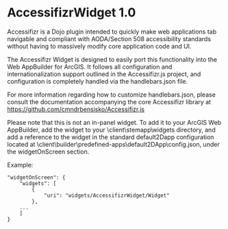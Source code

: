 AccessifizrWidget 1.0
==

Accessifizr is a Dojo plugin intended to quickly make web applications tab navigable and compliant with AODA/Section 508 accessibility standards without having to massively modify core application code and UI.

The Accessifizr Widget is designed to easily port this functionality into the Web AppBuilder for ArcGIS.  It follows all configuration and internationalization support outlined in the Accessifizr.js project, and configuration is completely handled via the handlebars.json file.

For more information regarding how to customize handlebars.json, please consult the documentation accompanying the core Accessifizr library at https://github.com/cmndrbensisko/Accessifizr.js

Please note that this is not an in-panel widget.  To add it to your ArcGIS Web AppBuilder, add the widget to your \client\stemapp\widgets directory, and add a reference to the widget in the standard default2Dapp configuration located at \client\builder\predefined-apps\default2DApp\config.json, under the widgetOnScreen section.

Example:

	"widgetOnScreen": {
		"widgets": [
			{
				"uri": "widgets/AccessifizrWidget/Widget"
      		},
      	...
      	]
	}